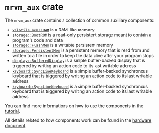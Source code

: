 # `mrvm_aux` crate

The `mrvm_aux` crate contains a collection of common auxiliary components:

- [`volatile_mem::RAM`](src/volatile_mem/ram.rs) is a RAM-like memory
- [`storage::BootROM`](src/storage/bootrom.rs) is a read-only persistent storage meant to contain a program's code and data
- [`storage::FlashMem`](src/storage/flash.rs) is a writable persistent memory
- [`storage::PersistentMem`](src/storage/persistent.rs) is a persistent memory that is read from and written to a file in order to keep the data alive after your program stops
- [`display::BufferedDisplay`](src/display/buffered.rs) is a simple buffer-backed display that is triggered by writing an action code to its last writable address
- [`keyboard::SyncLineKeyboard`](src/keyboard/sync_line.rs) is a simple buffer-backed synchronous keyboard that is triggered by writing an action code to its last writable address
- [`keyboard::SyncLineKeyboard`](src/keyboard/sync_line.rs) is a simple buffer-backed synchronous keyboard that is triggered by writing an action code to its last writable address

You can find more informations on how to use the components in the [tutorial](../docs/Tutorial.md).

All details related to how components work can be found in the [hardware document](../docs/Hardware.md).
